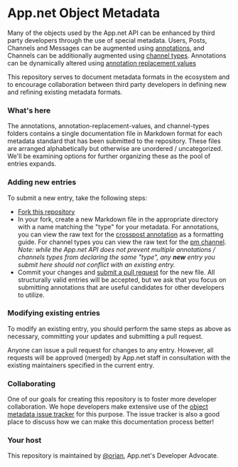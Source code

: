 # App.net Object Metadata

Many of the objects used by the App.net API can be enhanced by third party developers through the use of special metadata. Users, Posts, Channels and Messages can be augmented using [annotations](http://developers.app.net/docs/meta/annotations/), and Channels can be additionally augmented using [channel types](http://developers.app.net/docs/resources/channel/#channel-types). Annotations can be dynamically altered using [annotation replacement values](http://developers.app.net/docs/meta/annotations/#annotation-replacement-values)

This repository serves to document metadata formats in the ecosystem and to encourage collaboration between third party developers in defining new and refining existing metadata formats.

### What's here

The annotations, annotation-replacement-values, and channel-types folders contains a single documentation file in Markdown format for each metadata standard that has been submitted to the repository. These files are arranged alphabetically but otherwise are unordered / uncategorized. We'll be examining options for further organizing these as the pool of entries expands.

### Adding new entries

To submit a new entry, take the following steps:

* [Fork this repository](https://help.github.com/articles/fork-a-repo)
* In your fork, create a new Markdown file in the appropriate directory with a name matching the "type" for your metadata. For annotations, you can view the raw text for the [crosspost annotation](https://raw.github.com/appdotnet/object-metadata/master/annotations/net.app.core.crosspost.md) as a formatting guide. For channel types you can view the raw text for the [pm channel](https://raw.github.com/appdotnet/object-metadata/master/channel-types/net.app.core.pm.md).  _Note: while the App.net API does not prevent multiple annotations / channels types from declaring the same "type", any **new** entry you submit here should not conflict with an existing entry._
* Commit your changes and [submit a pull request](https://help.github.com/articles/using-pull-requests) for the new file. All structurally valid entries will be accepted, but we ask that you focus on submitting annotations that are useful candidates for other developers to utilize.

### Modifying existing entries

To modify an existing entry, you should perform the same steps as above as necessary, committing your updates and submitting a pull request. 

Anyone can issue a pull request for changes to any entry. However, all requests will be approved (merged) by App.net staff in consultation with the existing maintainers specified in the current entry.

### Collaborating

One of our goals for creating this repository is to foster more developer collaboration. We hope developers make extensive use of the [object metadata issue tracker](object-metadata/issues) for this purpose. The issue tracker is also a good place to discuss how we can make this documentation process better!

### Your host

This repository is maintained by [@orian](https://alpha.app.net/orian), App.net's Developer Advocate.
